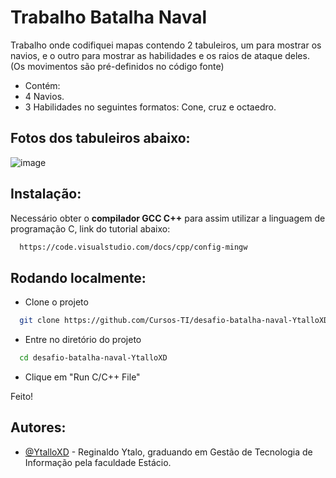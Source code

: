 
# Trabalho Batalha Naval

Trabalho onde codifiquei mapas contendo 2 tabuleiros, um para mostrar os navios, e o outro para mostrar as habilidades e os raios de ataque deles. (Os movimentos são pré-definidos no código fonte)

- Contém:
- 4 Navios.
- 3 Habilidades no seguintes formatos: Cone, cruz e octaedro.



## Fotos dos tabuleiros abaixo:

![image](https://github.com/user-attachments/assets/103193fa-2f22-4ef2-b8c7-67904f274ef1)

## Instalação:

Necessário obter o __compilador GCC C++__ para assim utilizar a linguagem de programação C, link do tutorial abaixo:

```bash
  https://code.visualstudio.com/docs/cpp/config-mingw
```
    
## Rodando localmente:

* Clone o projeto

```bash
  git clone https://github.com/Cursos-TI/desafio-batalha-naval-YtalloXD
```

* Entre no diretório do projeto

```bash
  cd desafio-batalha-naval-YtalloXD
```

* Clique em "Run C/C++ File"

Feito!
## Autores:

- [@YtalloXD](https://www.github.com/YtalloXD) - Reginaldo Ytalo, graduando em Gestão de Tecnologia de Informação pela faculdade Estácio.

